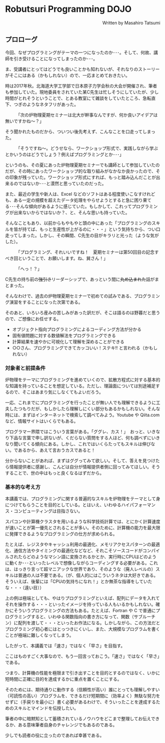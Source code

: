 # Robutsuri Programming DOJO
<div style="text-align: right;">
Written by Masahiro Tatsumi<br>
</div>

## プロローグ
今回、なぜプログラミングがテーマの一つになったのか･･･。そして、何故、講師を引き受けることになってしまったのか･･･。

ま、受講者にとってはどうでも良いことかも知れないが、それなりのストーリーがそこにはある（かもしれない）ので、一応まとめておきたい。


時は2017年秋。北海道大学工学部で日本原子力学会秋の大会が開催され、筆者も参加していた。現地委員をされていた某C先生は忙しそうにしていたが、少し時間がとれそうということで、とある教室にて雑談をしていたところ、急転直下、つぎのようなネタフリがあった。

　　　「次の炉物理夏期セミナーは北大が幹事なんですが、何か良いアイデアは無いですかね～？」

そう聞かれたものだから、ついつい後先考えず、こんなことを口走ってしまった。

　　　「そうですね～。どうせなら、ワークショップ形式で、実践しながら学ぶとかいうのはどうでしょう？例えばプログラミングとか･･･」

というのも、その夏にあった炉物理夏期セミナーでも講師として参加していたのだが、その時にあったワークショップ的な取り組みがなかなか良かったので、その印象が残っていた。ワークショップ形式にすれば、もっと踏み込んだことが出来るのではないか･･･と漠然と思っていたのだった。

また、最近の学生や新人は、Excel などのソフトはある程度使いこなすけれども、ある一定の規模を超えたデータ処理をやらせようとすると急に困り果てる･･･そんな傾向があるように感じていた。もしかして、これってプログラミングが出来ないからではないか？、と、そんな思いも持っていた。

そんなこともあり、以前からもやもやと頭の中にあった「プログラミングのスキルを皆が持てば、もっと生産性が上がるのに・・・」という気持ちから、つい口走ってしまった。しかし、その瞬間、C先生の目がキラリと光った（ような気がした）。

　　　「プログラミング、それいいですね！　夏期セミナーは第50回目の記念すべき回ということで、お願いします。ね、巽さん！」
   
　　　「へっ！？」

C先生の持ち前の<del>強引さ</del>リーダーシップで、あっという間に<del>丸め込まれた</del>話がまとまった。


そんなわけで、過去の炉物理夏期セミナーで初めての試みである、プログラミング演習をすることになった次第である。

そのあと、いろいろ産みの苦しみがあった訳だが、そこは語るのは野暮だと思うので、ご想像にお任せする。

 + オブジェクト指向プログラミングによるコーディング方法が分かる
 + 固有値問題に対する数値解法をプログラミングできる
 + 計算結果を速やかに可視化して理解を深めることができる
 + ○○さん、プログラミングできてカッコいい！ステキ!! と言われる（かもしれない）
 
### 対象者と前提条件
炉物理をテーマにプログラミングを進めていくので、拡散方程式に対する基本的な知識を持っていることを想定している。ただし、理論面については別途補足するので、そこはあまり気にしなくてもよいだろう。

一応、これまでにプログラミングを行ったことが無い人でも理解できるように工夫したつもりだが、もしかしたら理解しにくい部分もあるかもしれない。そんな時には、まずはインターネットで検索して調べてみよう。Youtube や Qiita.com など、情報サイトはいくらでもある。

プログラマー界隈ではこういう言葉がある。「ググレ、カス！」　おっと、いきなり下品な言葉で申し訳ないが、くだらない質問をする人ほど、何も調べずにいきなり聞いてくる傾向にある。しかし、これではいくらたってもスキルは伸びない。であるから、あえて言おうカスであると！　

分からないことがあれば、まずはググってみて欲しい。そして、答えを見つけたら情報提供者に感謝し、こんどは自分が情報提供者側に回ってみてほしい。そうすることで、世の中はもっと良くなるはずだから。


### 基本的な考え方
本講義では、プログラミングに関する普遍的なスキルを炉物理をテーマとして身につけてもらうことを目的としている。とはいえ、いわゆるハイパフォーマンス・コンピューティングは目指さない。

スパコンや計算機クラスタを用いるような科学技術計算では、とにかく計算速度が速いことが第一優先とされることが多い。そのために、計算機の能力を最大限に発揮できるようなプログラミングの仕方が求められる。

たとえば、レジスタやキャッシュ利用の最適化、メモリアクセスパターンの最適化、通信方法やタイミングの最適化などなど、それこそソースコードがコンパイルされたらどのようなマシン語に変換されるかとか、実行時にCPUはどのように動くか･･･といったレベルで想像しながらコーディングする必要がある。これは、はっきり言って超マニアックな世界であり、そのような（廃人レベルの）スキルは普通の人は不要である。（が、個人的にはこういうネタは大好きである。そういえば、後輩には「CPUの気持ちになれ！」とか無茶な指導をしていたな・・・（遠い目））

上の例は極端としても、やはりプログラミングといえば、配列にデータを入れてそれを操作する・・・といったイメージを持っている人もいるかもしれない。確かにそういうプログラミングの方法もある。たとえば、Fortran や C で普通にプログラミングすると、いわゆる関数指向の書き方になって、関数（サブルーチン）に配列を渡して・・・といったお作法になる。しかしながら、この方法だとプログラミング初心者にはとっつきにくいし、また、大規模なプログラムを書くことが極端に難しくなってしまう。

したがって、本講義では「速さ」ではなく「早さ」を目指す。

ここはものすごく大事なので、もう一回言っておこう。「速さ」ではなく「早さ」である。

つまり、計算機の性能を極限まで引き出すことを目的とするのではなく、いかに短時間に正確に目的を達成するかに重点を置くことにする。

そのためには、期待通りに動作する（信頼性が高い）誰にとっても理解しやすい（可読性の高い）プログラムを、できるだけ短期間に（効率よく）無駄な努力をせずに（手戻りを最小に）書く必要があるわけで、そういったことを達成するためのスキルとマインドを伝授したい。

筆者の中に暗黙知として蓄積されているノウハウをどこまで整理してお伝えできるか、ある意味筆者自身のチャレンジでもあるのである。

少しでも読者の役に立ったのであれば幸甚である。